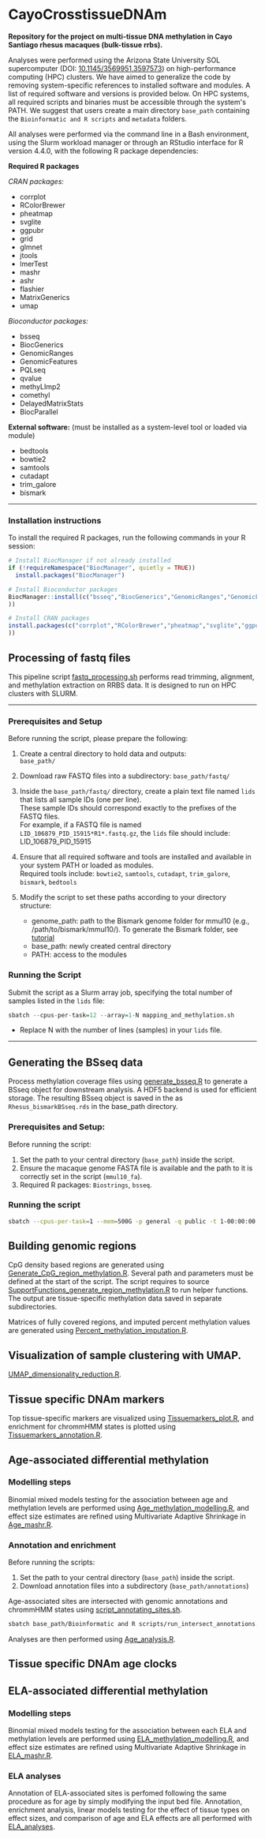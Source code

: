 # CayoCrosstissueDNAm
**Repository for the project on multi-tissue DNA methylation in Cayo Santiago rhesus macaques (bulk-tissue rrbs).**

Analyses were performed using the Arizona State University SOL supercomputer (DOI: [10.1145/3569951.3597573](https://doi.org/10.1145/3569951.3597573)) on high-performance computing (HPC) clusters. We have aimed to generalize the code by removing system-specific references to installed software and modules. A list of required software and versions is provided below. On HPC systems, all required scripts and binaries must be accessible through the system's PATH. We suggest that users create a main directory `base_path` containing the `Bioinformatic and R scripts` and `metadata` folders. 

All analyses were performed via the command line in a Bash environment, using the Slurm workload manager or through an RStudio interface for R version 4.4.0, with the following R package dependencies:

**Required R packages**

*CRAN packages:*
- corrplot  
- RColorBrewer  
- pheatmap  
- svglite  
- ggpubr  
- grid  
- glmnet  
- jtools  
- lmerTest  
- mashr  
- ashr  
- flashier  
- MatrixGenerics  
- umap  

*Bioconductor packages:*
- bsseq  
- BiocGenerics  
- GenomicRanges  
- GenomicFeatures  
- PQLseq  
- qvalue  
- methyLImp2  
- comethyl  
- DelayedMatrixStats  
- BiocParallel  

**External software:** (must be installed as a system-level tool or loaded via module)
- bedtools
- bowtie2  
- samtools  
- cutadapt  
- trim_galore  
- bismark 

---

### Installation instructions

To install the required R packages, run the following commands in your R session:

```r
# Install BiocManager if not already installed
if (!requireNamespace("BiocManager", quietly = TRUE))
  install.packages("BiocManager")

# Install Bioconductor packages
BiocManager::install(c("bsseq","BiocGenerics","GenomicRanges","GenomicFeatures","PQLseq","qvalue","methyLImp2","comethyl","DelayedMatrixStats","BiocParallel"
))

# Install CRAN packages
install.packages(c("corrplot","RColorBrewer","pheatmap","svglite","ggpubr","grid","glmnet","jtools","lmerTest","mashr","ashr","flashier","MatrixGenerics","umap"
))
```

## Processing of fastq files

This pipeline script [fastq_processing.sh](https://github.com/BaptisteSadoughi/CayoCrosstissueDNAm/blob/main/Bioinformatic%20and%20R%20scripts/fastq_processing.sh) performs read trimming, alignment, and methylation extraction on RRBS data. It is designed to run on HPC clusters with SLURM.

---

### Prerequisites and Setup

Before running the script, please prepare the following:

1. Create a central directory to hold data and outputs:  
   `base_path/`

2. Download raw FASTQ files into a subdirectory:
   `base_path/fastq/`

3. Inside the `base_path/fastq/` directory, create a plain text file named `lids` that lists all sample IDs (one per line).  
   These sample IDs should correspond exactly to the prefixes of the FASTQ files.  
   For example, if a FASTQ file is named `LID_106879_PID_15915*R1*.fastq.gz`, the `lids` file should include:  
   LID_106879_PID_15915

4. Ensure that all required software and tools are installed and available in your system PATH or loaded as modules.  
   Required tools include: `bowtie2`, `samtools`, `cutadapt`, `trim_galore`, `bismark`, `bedtools`  

5. Modify the script to set these paths according to your directory structure:
   - genome_path: path to the Bismark genome folder for mmul10 (e.g., /path/to/bismark/mmul10/). To generate the Bismark folder, see [tutorial](https://felixkrueger.github.io/Bismark/bismark/genome_preparation/) 
   - base_path: newly created central directory  
   - PATH: access to the modules

### Running the Script

Submit the script as a Slurm array job, specifying the total number of samples listed in the `lids` file:

```r
sbatch --cpus-per-task=12 --array=1-N mapping_and_methylation.sh
```

- Replace N with the number of lines (samples) in your `lids` file.  

---

## Generating the BSseq data

Process methylation coverage files using [generate_bsseq.R](https://github.com/BaptisteSadoughi/CayoCrosstissueDNAm/blob/main/Bioinformatic%20and%20R%20scripts/generate_bsseq.R) to generate a BSseq object for downstream analysis. A HDF5 backend is used for efficient storage. The resulting BSseq object is saved in the  as `Rhesus_bismarkBSseq.rds` in the base_path directory.

### Prerequisites and Setup:
Before running the script:

1. Set the path to your central directory (`base_path`) inside the script.
2. Ensure the macaque genome FASTA file is available and the path to it is correctly set in the script (`mmul10_fa`).
3. Required R packages: `Biostrings`, `bsseq`.

### Running the script

```bash
sbatch --cpus-per-task=1 --mem=500G -p general -q public -t 1-00:00:00 base_path/Bioinformatic and R scripts/generate_bsseq.R
```

## Building genomic regions

CpG density based regions are generated using [Generate_CpG_region_methylation.R](https://github.com/BaptisteSadoughi/CayoCrosstissueDNAm/blob/main/Bioinformatic%20and%20R%20scripts/Generate_CpG_region_methylation.R). Several path and parameters must be defined at the start of the script.  The script requires to source [SupportFunctions_generate_region_methylation.R](https://github.com/BaptisteSadoughi/CayoCrosstissueDNAm/blob/main/Bioinformatic%20and%20R%20scripts/SupportFunctions_generate_region_methylation.R) to run helper functions. The output are tissue-specific methylation data saved in separate subdirectories.

Matrices of fully covered regions, and imputed percent methylation values are generated using [Percent_methylation_imputation.R](https://github.com/BaptisteSadoughi/CayoCrosstissueDNAm/blob/main/Bioinformatic%20and%20R%20scripts/Percent_methylation_imputation.R).

## Visualization of sample clustering with UMAP.
[UMAP_dimensionality_reduction.R](https://github.com/BaptisteSadoughi/CayoCrosstissueDNAm/blob/main/Bioinformatic%20and%20R%20scripts/UMAP_dimensionality_reduction.R).

## Tissue specific DNAm markers
Top tissue-specific markers are visualized using [Tissuemarkers_plot.R](https://github.com/BaptisteSadoughi/CayoCrosstissueDNAm/blob/main/Bioinformatic%20and%20R%20scripts/Tissuemarkers_plot.R), and enrichment for chrommHMM states is plotted using [Tissuemarkers_annotation.R](https://github.com/BaptisteSadoughi/CayoCrosstissueDNAm/blob/main/Bioinformatic%20and%20R%20scripts/Tissuemarkers_annotation.R).

## Age-associated differential methylation

### Modelling steps
Binomial mixed models testing for the association between age and methylation levels are performed using [Age_methylation_modelling.R](https://github.com/BaptisteSadoughi/CayoCrosstissueDNAm/blob/main/Bioinformatic%20and%20R%20scripts/Age_methylation_modelling.R), and effect size estimates are refined using Multivariate Adaptive Shrinkage in [Age_mashr.R](https://github.com/BaptisteSadoughi/CayoCrosstissueDNAm/blob/main/Bioinformatic%20and%20R%20scripts/Age_mashr.R).

### Annotation and enrichment
Before running the scripts:

1. Set the path to your central directory (`base_path`) inside the script.
2. Download annotation files into a subdirectory (`base_path/annotations`)
   
Age-associated sites are intersected with genomic annotations and chrommHMM states using [script_annotating_sites.sh](https://github.com/BaptisteSadoughi/CayoCrosstissueDNAm/blob/main/Bioinformatic%20and%20R%20scripts/script_annotating_sites.sh).
```bash
sbatch base_path/Bioinformatic and R scripts/run_intersect_annotations.sh
```

Analyses are then performed using [Age_analysis.R](https://github.com/BaptisteSadoughi/CayoCrosstissueDNAm/blob/main/Bioinformatic%20and%20R%20scripts/Age_analysis.R).

## Tissue specific DNAm age clocks

## ELA-associated differential methylation

### Modelling steps
Binomial mixed models testing for the association between each ELA and methylation levels are performed using [ELA_methylation_modelling.R](https://github.com/BaptisteSadoughi/CayoCrosstissueDNAm/blob/main/Bioinformatic%20and%20R%20scripts/ELA_methylation_modelling.R), and effect size estimates are refined using Multivariate Adaptive Shrinkage in [ELA_mashr.R](https://github.com/BaptisteSadoughi/CayoCrosstissueDNAm/blob/main/Bioinformatic%20and%20R%20scripts/ELA_mashr.R).

### ELA analyses
Annotation of ELA-associated sites is perfomed following the same procedure as for age by simply modifying the input bed file. Annotation, enrichment analysis, linear models testing for the effect of tissue types on effect sizes, and comparison of age and ELA effects are all performed with [ELA_analyses](https://github.com/BaptisteSadoughi/CayoCrosstissueDNAm/blob/main/Bioinformatic%20and%20R%20scripts/ELA_analyses). 
